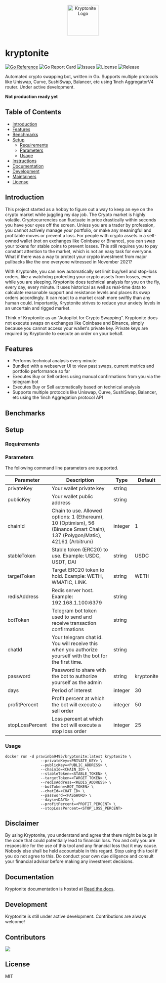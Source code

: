 <p align="center">
  <img width="100" src="https://www.maxpixel.net/static/photo/1x/Growth-Green-Cartoon-Crystal-Green-Cartoon-307264.png" alt="Kryptonite Logo">
  <br/>
  <h1>kryptonite</h1>
</p>

[![Go Reference](https://pkg.go.dev/badge/github.com/pravinba9495/kryptonite.svg)](https://pkg.go.dev/github.com/pravinba9495/kryptonite) ![Go Report Card](https://goreportcard.com/badge/github.com/pravinba9495/kryptonite) ![Issues](https://img.shields.io/github/issues-raw/pravinba9495/kryptonite) ![License](https://img.shields.io/github/license/pravinba9495/kryptonite) ![Release](https://img.shields.io/github/v/release/pravinba9495/kryptonite?include_prereleases)

Automated crypto swapping bot, written in Go. Supports multiple protocols like Uniswap, Curve, SushiSwap, Balancer, etc using 1inch AggregatorV4 router. Under active development.

**Not production ready yet**

## Table of Contents
- [Introduction](#introduction)
- [Features](#features)
- [Benchmarks](#benchmarks)
- [Setup](#setup)
  - [Requirements](#requirements)
  - [Parameters](#parameters)
  - [Usage](#usage)
- [Instructions](#instructions)
- [Documentation](#documentation)
- [Development](#development)
- [Maintainers](#maintainers)
- [License](#license)

## Introduction
This project started as a hobby to figure out a way to keep an eye on the crypto market while juggling my day job. The Crypto market is highly volatile. Cryptocurrencies can fluctuate in price drastically within seconds you have your eyes off the screen. Unless you are a trader by profession, you cannot actively manage your portfolio, or make any meaningful and profitable moves or prevent a loss. For people with crypto assets in a self-owned wallet (not on exchanges like Coinbase or Binance), you can swap your tokens for stable coins to prevent losses. This still requires you to pay constant attention to the market, which is not an easy task for everyone. What if there was a way to protect your crypto investment from major pullbacks like the one everyone witnessed in November 2021?

With Kryptonite, you can now automatically set limit buy/sell and stop-loss orders, like a watchdog protecting your crypto assets from losses, even while you are sleeping. Kryptonite does technical analysis for you on the fly, every day, every minute. It uses historical as well as real-time data to calculate reasonable support and resistance levels and places its swap orders accordingly. It can react to a market crash more swiftly than any human could. Importantly, Kryptonite strives to reduce your anxiety levels in an uncertain and rigged market.

Think of Kryptonite as an "Autopilot for Crypto Swapping". Kryptonite does not execute swaps on exchanges like Coinbase and Binance, simply because you cannot access your wallet's private key. Private keys are required by Kryptonite to execute an order on your behalf.

## Features
- Performs technical analysis every minute
- Bundled with a webserver UI to view past swaps, current metrics and portfolio performance so far
- Executes Buy or Sell orders using manual confirmations from you via the telegram bot
- Executes Buy or Sell automatically based on technical analysis
- Supports multiple protocols like Uniswap, Curve, SushiSwap, Balancer, etc using the 1inch Aggregation protocol API

## Benchmarks

## Setup

### Requirements

### Parameters

The following command line parameters are supported.

<div align="center">

<table>
<thead>
<tr>
<th>Parameter</th>
<th>Description</th>
<th>Type</th>
<th>Default</th>
</tr>
</thead>
<tbody>

<tr>
<td>privateKey</td>
<td>Your wallet private key</td>
<td>string</td>
<td></td>
</tr>

<tr>
<td>publicKey</td>
<td>Your wallet public address</td>
<td>string</td>
<td></td>
</tr>

<tr>
<td>chainId</td>
<td>Chain to use. Allowed options: 1 (Ethereum), 10 (Optimism), 56 (Binance Smart Chain), 137 (Polygon/Matic), 42161 (Arbitrum)</td>
<td>integer</td>
<td>1</td>
</tr>

<tr>
<td>stableToken</td>
<td>Stable token (ERC20) to use. Example: USDC, USDT, DAI</td>
<td>string</td>
<td>USDC</td>
</tr>

<tr>
<td>targetToken</td>
<td>Target ERC20 token to hold. Example: WETH, WMATIC, LINK.</td>
<td>string</td>
<td>WETH</td>
</tr>

<tr>
<td>redisAddress</td>
<td>Redis server host. Example: 192.168.1.100:6379</td>
<td>string</td>
<td></td>
</tr>

<tr>
<td>botToken</td>
<td>Telegram bot token used to send and receive transaction confirmations</td>
<td>string</td>
<td></td>
</tr>

<tr>
<td>chatId</td>
<td>Your telegram chat id. You will receive this when you authorize yourself with the bot for the first time.</td>
<td>string</td>
<td></td>
</tr>

<tr>
<td>password</td>
<td>Password to share with the bot to authorize yourself as the admin</td>
<td>string</td>
<td>kryptonite</td>
</tr>

<tr>
<td>days</td>
<td>Period of interest</td>
<td>integer</td>
<td>30</td>
</tr>

<tr>
<td>profitPercent</td>
<td>Profit percent at which the bot will execute a sell order</td>
<td>integer</td>
<td>50</td>
</tr>

<tr>
<td>stopLossPercent</td>
<td>Loss percent at which the bot will execute a stop loss order</td>
<td>integer</td>
<td>25</td>
</tr>

</tbody>
</table>

</div>

### Usage
```shell
docker run -d pravinba9495/kryptonite:latest kryptonite \
                --privateKey=<PRIVATE_KEY> \
                --publicKey=<PUBLIC_ADDRESS> \
                --chainId=<CHAIN_ID> \
                --stableToken=<STABLE_TOKEN> \
                --targetToken=<TARGET_TOKEN> \
                --redisAddress=<REDIS_ADDRESS> \
                --botToken=<BOT_TOKEN> \
                --chatId=<CHAT_ID> \
                --password=<PASSWORD> \
                --days=<DAYS> \
                --profitPercent=<PROFIT_PERCENT> \
                --stopLossPercent=<STOP_LOSS_PERCENT>
```

## Disclaimer
By using Kryptonite, you understand and agree that there might be bugs in the code that could potentially lead to financial loss. You and only you are responsible for the use of this tool and any financial loss that it may cause. Nobody else shall be held accountable in this regard. Stop using this tool if you do not agree to this. Do conduct your own due diligence and consult your financial advisor before making any investment decisions.

## Documentation
Kryptonite documentation is hosted at [Read the docs](https://pkg.go.dev/github.com/pravinba9495/kryptonite).

## Development
Kryptonite is still under active development. Contributions are always welcome!

## Contributors
<a href="https://github.com/pravinba9495/kryptonite/graphs/contributors">
  <img src="https://contrib.rocks/image?repo=pravinba9495/kryptonite" />
</a>

## License
MIT
